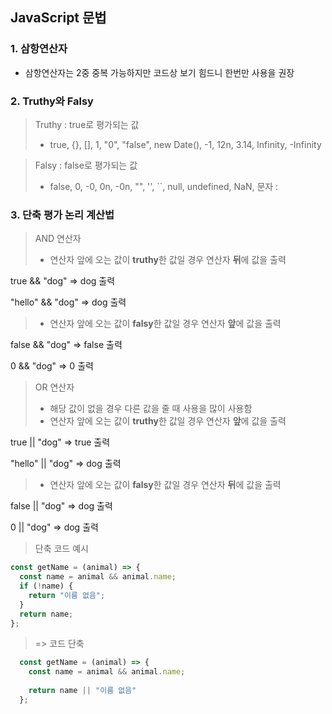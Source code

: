## JavaScript 문법

### 1. 삼항연산자

- 삼항연산자는 2중 중복 가능하지만 코드상 보기 힘드니 한번만 사용을 권장

### 2. Truthy와 Falsy

> Truthy : true로 평가되는 값
> - true, {}, [], 1, "0", "false", new Date(), -1, 12n, 3.14, Infinity, -Infinity

> Falsy : false로 평가되는 값 
> - false, 0, -0, 0n, -0n, "", '', ``, null, undefined, NaN, 문자 :

### 3. 단축 평가 논리 계산법
> AND 연산자
> - 연산자 앞에 오는 값이 **truthy**한 값일 경우 연산자 **뒤**에 값을 출력

  true && "dog"
  => dog 출력

  "hello" && "dog"
  => dog 출력
        
> - 연산자 앞에 오는 값이 **falsy**한 값일 경우 연산자 **앞**에 값을 출력

  false && "dog"
  => false 출력

  0 && "dog"
  => 0 출력

> OR 연산자
> - 해당 값이 없을 경우 다른 값을 줄 때 사용을 많이 사용함
> - 연산자 앞에 오는 값이 **truthy**한 값일 경우 연산자 **앞**에 값을 출력

  true || "dog"
  => true 출력

  "hello" || "dog"
  => dog 출력
        
> - 연산자 앞에 오는 값이 **falsy**한 값일 경우 연산자 **뒤**에 값을 출력

  false || "dog"
  => dog 출력

  0 || "dog"
  => dog 출력
        
> 단축 코드 예시
```javascript
const getName = (animal) => {
  const name = animal && animal.name;
  if (!name) {
    return "이름 없음";
  }
  return name;
};
```  
> => 코드 단축
```javascript
  const getName = (animal) => {
    const name = animal && animal.name;
    
    return name || "이름 없음"
  };
```
